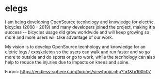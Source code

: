 # elegs

I am being developing OpenSource tecnhology and knowledge for electric bicycles (2008 - 2019) and many developers joined the project, making it a success -- bicycles usage did grow worldwide and will keep growing so more and more users will take advantage of our work.

My vision is to develop OpenSource tecnhology and knowledge for an eletric legs / exoskeleton so the users can walk and run faster and so go more to outside and do sports or go to work, while the tecnhology can also help to reduce the injuries due to impacts on knees and spine.

Forum: https://endless-sphere.com/forums/viewtopic.php?f=1&t=100507
